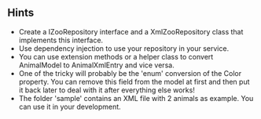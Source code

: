 ## Hints
- Create a IZooRepository interface and a XmlZooRepository class that implements this interface.
- Use dependency injection to use your repository in your service.
- You can use extension methods or a helper class to convert AnimalModel to AnimalXmlEntry and vice versa.
- One of the tricky will probably be the 'enum' conversion of the Color property. You can remove this field from the model at first and then put it back later to deal with it after everything else works!
- The folder 'sample' contains an XML file with 2 animals as example. You can use it in your development.